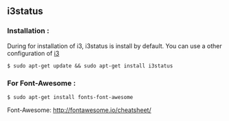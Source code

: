 ## i3status
### Installation :
During for installation of i3, i3status is install by default.
You can use a other configuration of [i3](https://github.com/PhineasPhreak/dotfiles/tree/master/configs/i3wm/.config/i3)
```shell
$ sudo apt-get update && sudo apt-get install i3status
```

### For Font-Awesome :
```shell
$ sudo apt-get install fonts-font-awesome
```
Font-Awesome: http://fontawesome.io/cheatsheet/
